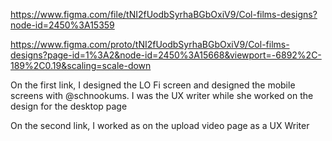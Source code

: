 https://www.figma.com/file/tNI2fUodbSyrhaBGbOxiV9/Col-films-designs?node-id=2450%3A15359

https://www.figma.com/proto/tNI2fUodbSyrhaBGbOxiV9/Col-films-designs?page-id=1%3A2&node-id=2450%3A15668&viewport=-6892%2C-189%2C0.19&scaling=scale-down

On the first link, I designed the LO Fi screen and designed the mobile screens with @schnookums. I was the UX writer while she worked on the design for the desktop page 

On the second link, I worked as on the upload video page as a UX Writer
